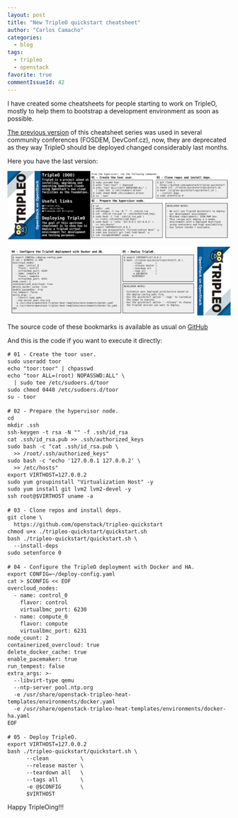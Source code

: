 ```yaml
---
layout: post
title: "New TripleO quickstart cheatsheet"
author: "Carlos Camacho"
categories:
  - blog
tags:
  - tripleo
  - openstack
favorite: true
commentIssueId: 42
---
```


I have created some cheatsheets for people starting to work on TripleO,
mostly to help them to bootstrap a development environment as soon as possible.

[The previous version](https://github.com/ccamacho/tripleo-graphics/tree/master/cheatsheets/old_style)
of this cheatsheet series was used in
several community conferences (FOSDEM, DevConf.cz),
now, they are deprecated as
they way TripleO should be deployed changed considerably last months.

Here you have the last version:

![](/static/01-tripleo-cheatsheet-deploying-tripleo_p1.jpg)

![](/static/01-tripleo-cheatsheet-deploying-tripleo_p2.jpg)

The source code of these bookmarks is available as usual on
[GitHub](https://github.com/ccamacho/tripleo-graphics/tree/master/cheatsheets/latest_style)

And this is the code if you want to execute it directly:

```
# 01 - Create the toor user.
sudo useradd toor
echo "toor:toor" | chpasswd
echo "toor ALL=(root) NOPASSWD:ALL" \
  | sudo tee /etc/sudoers.d/toor
sudo chmod 0440 /etc/sudoers.d/toor
su - toor

# 02 - Prepare the hypervisor node.
cd
mkdir .ssh
ssh-keygen -t rsa -N "" -f .ssh/id_rsa
cat .ssh/id_rsa.pub >> .ssh/authorized_keys
sudo bash -c "cat .ssh/id_rsa.pub \
  >> /root/.ssh/authorized_keys"
sudo bash -c "echo '127.0.0.1 127.0.0.2' \
  >> /etc/hosts"
export VIRTHOST=127.0.0.2
sudo yum groupinstall "Virtualization Host" -y
sudo yum install git lvm2 lvm2-devel -y
ssh root@$VIRTHOST uname -a

# 03 - Clone repos and install deps.
git clone \
  https://github.com/openstack/tripleo-quickstart
chmod u+x ./tripleo-quickstart/quickstart.sh
bash ./tripleo-quickstart/quickstart.sh \
  --install-deps
sudo setenforce 0

# 04 - Configure the TripleO deployment with Docker and HA.
export CONFIG=~/deploy-config.yaml
cat > $CONFIG << EOF
overcloud_nodes:
  - name: control_0
    flavor: control
    virtualbmc_port: 6230
  - name: compute_0
    flavor: compute
    virtualbmc_port: 6231
node_count: 2
containerized_overcloud: true
delete_docker_cache: true
enable_pacemaker: true
run_tempest: false
extra_args: >-
  --libvirt-type qemu
  --ntp-server pool.ntp.org
  -e /usr/share/openstack-tripleo-heat-templates/environments/docker.yaml
  -e /usr/share/openstack-tripleo-heat-templates/environments/docker-ha.yaml
EOF

# 05 - Deploy TripleO.
export VIRTHOST=127.0.0.2
bash ./tripleo-quickstart/quickstart.sh \
      --clean          \
      --release master \
      --teardown all   \
      --tags all       \
      -e @$CONFIG      \
      $VIRTHOST
```

Happy TripleOing!!!
